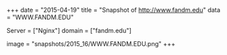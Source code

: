 
+++
date = "2015-04-19"
title = "Snapshot of http://www.fandm.edu"
data = "WWW.FANDM.EDU"

Server = ["Nginx"]
domain = ["fandm.edu"]

  image = "snapshots/2015_16/WWW.FANDM.EDU.png"
+++
#
